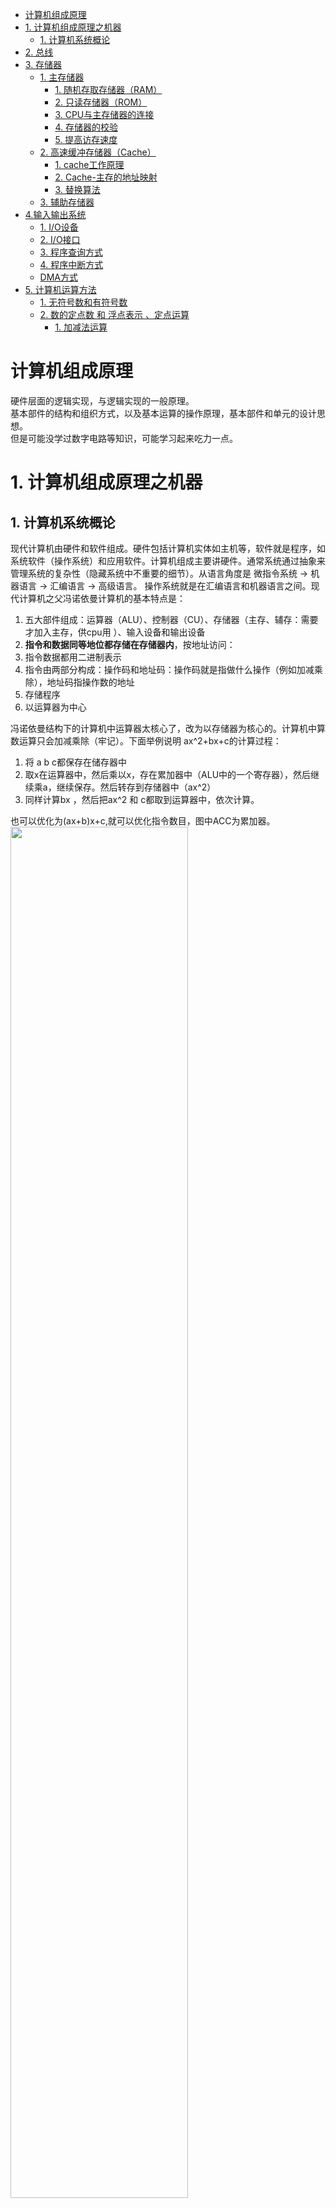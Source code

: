 <!-- TOC -->

- [计算机组成原理](#计算机组成原理)
- [1. 计算机组成原理之机器](#1-计算机组成原理之机器)
  - [1. 计算机系统概论](#1-计算机系统概论)
- [2. 总线](#2-总线)
- [3. 存储器](#3-存储器)
  - [1. 主存储器](#1-主存储器)
    - [1. 随机存取存储器（RAM）](#1-随机存取存储器ram)
    - [2. 只读存储器（ROM）](#2-只读存储器rom)
    - [3. CPU与主存储器的连接](#3-cpu与主存储器的连接)
    - [4. 存储器的校验](#4-存储器的校验)
    - [5. 提高访存速度](#5-提高访存速度)
  - [2. 高速缓冲存储器（Cache）](#2-高速缓冲存储器cache)
    - [1. cache工作原理](#1-cache工作原理)
    - [2. Cache-主存的地址映射](#2-cache-主存的地址映射)
    - [3. 替换算法](#3-替换算法)
  - [3. 辅助存储器](#3-辅助存储器)
- [4.输入输出系统](#4输入输出系统)
  - [1. I/O设备](#1-io设备)
  - [2. I/O接口](#2-io接口)
  - [3. 程序查询方式](#3-程序查询方式)
  - [4. 程序中断方式](#4-程序中断方式)
  - [DMA方式](#dma方式)
- [5. 计算机运算方法](#5-计算机运算方法)
  - [1. 无符号数和有符号数](#1-无符号数和有符号数)
  - [2. 数的定点数 和 浮点表示 、定点运算](#2-数的定点数-和-浮点表示-定点运算)
    - [1. 加减法运算](#1-加减法运算)

<!-- /TOC -->
# 计算机组成原理
硬件层面的逻辑实现，与逻辑实现的一般原理。  
基本部件的结构和组织方式，以及基本运算的操作原理，基本部件和单元的设计思想。  
但是可能没学过数字电路等知识，可能学习起来吃力一点。

# 1. 计算机组成原理之机器
## 1. 计算机系统概论
现代计算机由硬件和软件组成。硬件包括计算机实体如主机等，软件就是程序，如系统软件（操作系统）和应用软件。计算机组成主要讲硬件。通常系统通过抽象来管理系统的复杂性（隐藏系统中不重要的细节）。从语言角度是 微指令系统 -> 机器语言 -> 汇编语言 -> 高级语言。 操作系统就是在汇编语言和机器语言之间。现代计算机之父冯诺依曼计算机的基本特点是：
1. 五大部件组成：运算器（ALU）、控制器（CU）、存储器（主存、辅存：需要才加入主存，供cpu用 ）、输入设备和输出设备
2. **指令和数据同等地位都存储在存储器内**，按地址访问：
3. 指令数据都用二进制表示
4. 指令由两部分构成：操作码和地址码：操作码就是指做什么操作（例如加减乘除），地址码指操作数的地址
5. 存储程序
6. 以运算器为中心  

冯诺依曼结构下的计算机中运算器太核心了，改为以存储器为核心的。计算机中算数运算只会加减乘除（牢记）。下面举例说明 ax^2+bx+c的计算过程：
1. 将 a b c都保存在储存器中
2. 取x在运算器中，然后乘以x，存在累加器中（ALU中的一个寄存器），然后继续乘a，继续保存。然后转存到存储器中（ax^2）
3. 同样计算bx ，然后把ax^2 和 c都取到运算器中，依次计算。

也可以优化为(ax+b)x+c,就可以优化指令数目，图中ACC为累加器。  
<img src="photos/指令.png" width="75%">  
数据和指令都存储在存储器中，那么主存储器（就是运行内存，辅存是硬盘）结构如何？
>1. 存储器分为存储体、MAR（存储单元地址，反映存储单元个数（因为都是0 1 2编号），用作临时存储的）和MDR（存储器数据，充当临时储存器，位数反映存储字长）  
>2. 存储体（大楼）里面有存储单元（房间）里面有存储元件（床位）（0/1），存储单元存二进制代码。存储单元有存储字（2进制代码的组合），存储字长就是存储字的位数。每个存储单元有个地址，通过地址访问存储字。  

运算器呢,有ACC（累加器） ALU（算术逻辑单元） MQ（乘除寄存器） 和 X（操作数寄存器）？  （MQ是因为乘法会导致位数扩增，所以要个MQ存放乘积低位）
<img src="photos/运算器.png" width="75%">  
>1. *图中的哪些数放在哪些寄存器里面，我还是有些疑问，这里归结于指令集的问题*，不同指令集有不同的做法。
>2. 操作数不止一个，可以有多个；`MUL R1, R2, 5  // R1 = R2 * 5, R1和R2是寄存器` 如上 R1 R2 和5 都是操作数，操作数可以是数据也可以是数据的地址。
>3. 乘法计算通过不断移位和加法，除法计算是通过不断的减法（13/5 equal to 13-5-5）  

上面的运算器功能都是在控制器下完成的，控制器应该解释指令，并且保证指令的有序进行。
>控制器完成一条指令：1. 控制器从PC（程序计数器）存的地址取指令存到IR，PC自动更新下一条；2. 分析指令，从指令寄存器（IR）取操作码，进行分析。3. 执行指令。（PC 和IR都属于CU）

<img src="photos/总框架.png" width="75%">  

在上图中取指令是从PC -> MAR -> 存储单元 -> MDR -> IR 最后指令就在IR中了。  
计算机硬件指标有：
1. 机器字长：CPU一次能处理数据的位数，跟寄存器位数相关。越长越好，比如现在都做成64位。
2. 运算速度：主频（决定cpu每s执行的时钟周期数）、核数、 FLOPS（每s浮点运算次数）。
3. 储存容量：主存（运行内存）和辅存（硬盘），b是bit B是byte。1K=2^10。操作系统是给每一个字节分配一个地址，所以32位就代表2^32 个地址，所以是4GB，地址也就是32位了，但实际上可表示的比特位是35位。
# 2. 总线
总线是连接各个部件的信息传输线，各部件共享的传输介质。信息传输分为串行（一位位传也一位位接），并行（需要多条数据线，通常传输距离短，因为多线之间互相影响会导致信号变形）。如果只有一条总线，数据传输效率太低（因为总线上有数据在传，其他模块就不能再用）

<img src="photos/总线.png" width="75%">  

按照总线位置，总线分为片内总线（芯片内部）和系统总线：数据总线（双向） 地址总线（单向，cpu往外传） 控制总线（双向）和通信总线（计算机系统之间通信）。总线也有类似的性能指标也有设计标准（便于各配件组装成一个电脑）总线结构有很多，比如有局部总线连接CPU和cache，DMA总线连接主存和I/O接口，这里不过多讲述。主要研究一下总线控制（总线一个时候只能有一个设备使用，且怎么通信）。
>1. 总线有主设备（对总线有控制权）和从设备（响应主设备发送的总线命令）。  
>2. 总线集中式：链式查询（一个个按顺序查看谁发送了总线请求） 计数器定时查询（总线控制部件中有计数器，为0就对I/O接口0查看它有没有发送请求，没有就继续增。优点在于优先级灵活确定：由计数器决定） 独立请求方式：每个接口都有独立的接受请求的线（每个接口两条线：BG0-总线同意 BR0-总线请求，总线控制部件中有排队器来确定优先级） 还有总线分布式。  
>3. 总线通信分为同步（共享统一时钟）、异步通信（没有统一时钟）、半同步（有时钟，但是添加个wait信号，主模块检测到了wait信号低电平，从模块才发送数据）、分离式通信（让总线上基本没空闲时刻，主模块和从模块角色可以转换）

# 3. 存储器
存储器为核心的结构。按照存储介质分类： 半导体存储器、磁表面存储器、磁芯存储器、光盘存储器（半导体和磁）。按照存取方式分类：（1）存取时间与物理地址无关:随机存储器和 只读存储器。（2）存取时间与物理地址有关：磁带 和 磁盘（直接存取存储器：去对应磁盘磁道取值）。按照作用分类：（1）主存储器 RAM 和 ROM （2）flash memory（闪存） 类似于u盘（3）高速缓冲存储器（Cache）（4）辅助存储器：磁盘。

<img src="photos/存储.png" width="75%"> 

<img src="photos/层次.png" width="75%"> 
主存和缓存之间是为了解决速度问题，用硬件来做，主存和辅存之间是为了解决容量问题，用软硬件结合来做。主存储器用到物理地址，主存辅存之间用虚地址（逻辑地址）。（这里有点不太明白....）  

## 1. 主存储器
<img src="photos/主存.png" width="75%"> 

译码通常指的是CPU的控制单元对指令的操作码进行解析的过程。一般机器中说地址存在字地址和字节地址。通常指针储存的就是字地址。以32位机器为例，一个字就是32位（4字节）。那么假如0x12345678(存在一个存储单元内，也就是一个字)，那么该字的地址是多少。看是大端（12）还是小端（78）。  
主存存储容量指的是主存存放二进制代码的总位数。存储芯片有地址线和数据线，例如14根地址线和 1根数据线，存储芯片就是 16K *1位。
1. 存储芯片的片选线作用,例如想用16K * 1位的存储芯片组成 64K * 4位的存储器。需要32片芯片。在多芯片存储系统中，片选线用于指定当前进行读写操作的存储芯片。当片选信号为低电平时（有些设计可能是高电平），它表明对应的存储芯片被选中。
2. 半导体存储芯片的译码驱动方式：（1）线选法：通过数据线信号确定哪根线。（2）重合法 
3. 存储芯片内是存储矩阵，通过行地址和列地址来选择

### 1. 随机存取存储器（RAM）
RAM 分为静态RAM 和 动态 RAM。一般RAM说的就是系统内存，也就是主存。  
静态RAM采用触发器储存0和1。基本电路就不看了... 动态RAM利用电容存储 0 和 1.充电了就是1，没充电就是0。 读出信息与原存信息相反，所以需要在输出端加个非门。写入与输入信息相同。为什么动态RAM需要刷新：因为电容会放电，所以需要刷新，重新充电，刷新跟行地址有关。主要有异步刷新（分散刷新和集中刷新结合）。主要还是静态RAM好点，贵点。所以通常 主存用 DRAM（动态RAM），缓存（CPU与主存之间）用SRAM（静态RAM）。

### 2. 只读存储器（ROM）
也分为 不可编程类、一次性编程类和多次编程类。比如flash memory（闪存）也是ROM。

### 3. CPU与主存储器的连接
有时要进行存储器容量的扩展，如：
1. 位扩展（增加存储字长）： 1K*4位 扩展到 1K * 8位的。2个芯片片选即可，确保两个芯片同时工作。
2. 字扩展（扩展容量）：1K * 8位 变成 2K * 8位，同样两个芯片。但是两个芯片不同时工作，第一个芯片存满了，再存第二个芯片。
3. 同时扩展： 1K * 4 位 变成 4K * 8 位，8个芯片可以，就是每2个进行片选。然后4 组片选的不同时工作。增加两个线来判断该使用哪一组芯片（00第一组，01第二组... ）

存储器与CPU的连接（主要考虑使用RAM（存用户程序） 和 ROM（存系统程序））：
1. 地址线的连接
2. 数据线的连接
3. 读/写命令线的连接
4. 片选线的连接
   
### 4. 存储器的校验
编码的检测能力与 任意两组合法代码之间二进制位数的最少差异（例如合法代码为00000 11111，那么相差5位，就很能够去纠错）举例说明：
1. 汉明码（具有1位纠错能力）:采用分组奇偶校验。分组是非划分方式，组和组之间有交叉。举例：
例如7位数据，分为3组，每组一个校验位，每组共4个数据位。 
例如： 1 3 5 7 一组 2 3 6 7一组 4 5 6 7 一组，对每一组分别校验，如果 000（p3p2p1） 三组都没问题，如果 001 第一组出错了，就是独有的位置错了（1），如果101，说明 1 3 组都错了，公共部分发生了错误（5），110就是 6， 111 就是 1，**发现位数刚好是三个校验码的十进制表示**。 这样编码下，校验位应该是每组独立的，就是 1 2 4 位（2^n）。那么如何分组呢？例如把 1 3 5 7 二进制化 最后一位都是 1，就是第一组，倒数第二位都是1，就是第二组，依次类推....
汉明码组成需添加多少检测位：假设n数据位，k为分的组，那么`2^k >=n+k+1`,当n=4 时，k=3。检测位取值看采用奇还是偶校验。

    <img src="photos/汉明码.png" width="75%"> 


### 5. 提高访存速度
1. 可以常用信息放cache
2. 调整主存结构：例如CPU为16位，储存器可以设置为64位的，那么一下就能存4个信息。也可以通过多个存储体编号并行，高位作为选择信号，低位作为存储体内部地址。上面两种都存在弊端，使用低位交叉，各个体轮流编址。那么后两位就标志着存储体的位置。这样执行一个程序就会四个存储体一起用起来...
    <img src="photos/访存.png" width="75%"> 

## 2. 高速缓冲存储器（Cache）
cache主要是因为存储器访存速度较于cpu速度慢问题，解决cpu空等问题。所以在cpu和主存之间添加个缓存。程序访问的局部性原理有两种：时间局部性：当前使用的指令不久之后还会使用到。空间局部性：当前使用的指令后面的指令也有可能使用到。所以都会放到cache之中。cache与主存交换的大小是 一块块，块的大小需要通过实验得到。

### 1. cache工作原理

<img src="photos/cache.png" width="75%"> 

都是通过块号和块内偏移量来编址的。cache前面有个标记，是跟主存的标记对应的（例如 主存标记a移到cache，cache标记也为a）。cache主存之间 按块存储，块大小相同。  
上图可知 缓存C块，主存M块，M>>C。命中就是主存调入缓存，主存块与缓存块建立了对应关系。未命中则相反。我们当然希望都能命中，用Cache命中率来评价：命中率与Cache容量与块长有关。块长取一个存取周期内从主存调出的信息长度。cache-主存系统的效率 e = 访问cache的时间/平均访问时间，设命中率为h，访问cache的时间为tc，访问主存的时间为tm，则：
$$ e = \frac{t_c}{h*t_c+(1-h)*t_m} $$
可以看出cpu是并行访问 cache 和 主存的。  
cache基本结构如下：

<img src="photos/cache_str.png" width="75%"> 

从图中可以看出，如果未命中是先把主存数据送入cache，然后访问。cache的读操作时，如果未命中既要访问主存，把信息送CPU，同时也要将其送入Cache（如果Cache满了，需要执行替换算法腾出空位）。Cache的写操作时，要保证Cache和主存的一致性，分为两种：
1. 写直达法：写操作数据时，既写入Cache又写入主存，写操作时间就是访问主存的时间。
2. 写回法：写操作时只写入Cache，Cache数据被替换出去后才写入主存。

对Cache的改进措施：
1. 增加Cache级数
2. 分为指令Cache和数据Cache。分立缓存

### 2. Cache-主存的地址映射
前面讲到，把主存块存到Cache中，要经过地址映射变换结构（就是看Cache里面哪些块可以存）
1. 直接映射：就是每个主存块只能对应一个缓存块，每个缓存块可以对应若干主存块。

   <img src="photos/直接映射.png" width="75%"> 
   
   这样cache的利用率会比较低。

2. 全相联映射。
随便放，但是存在问题，就是给个主存地址，如果放入了缓存，主存块标记就要跟缓存块标记逐一比较，看是哪个块。这个速度比较慢。
3. 组相联映射
结合上面两种优点，将Cache分组，Q为组数。

   <img src="photos/映射.png" width="75%"> 

就是某一主存块j，按模Q映射到缓存的第i组的**任一一块**。  

### 3. 替换算法
就是替换Cache数据的时候。可以先进先出。或者LRU（近期最少使用算法）

## 3. 辅助存储器
不直接与cpu交换信息。有磁盘存储器（固态硬盘、机械硬盘等）。

# 4.输入输出系统
早期是分散连接，cpu和I/O设备串行工作，每一个设备都有专门的电路。接着发展到了接口模块和DMA阶段，用总线连接I/O设备。**CPU和I/O设备并行工作：中断方式和DMA方式**。 
I/O系统有软硬件。
1. 软件：cpu执行I/O指令，操作码+命令码+设备码（操作码标志这样的操作是I/O操作，命令码标志是什么操作，设备码标志操作哪个设备）。通道指令：通道是一种特殊类型的进程或线程，用于管理数据传输，特别是在输入/输出操作中。需要指出数组首地址、传送字数和操作命令。
2. 硬件：如果是I/O指令，就是IO设备通过接口连接到总线。 或者 设备通过设备管理器连接到子通道，子通道再连接到通道。
   
   <img src="photos/IO.png" width="75%"> 

I/O设备与主机的联系方式：
1. I/O设备需要编址。统一编址：I/O设备与内存一起编址。不统一编址，需要有单独的I/O指令。用设备选择电路识别I/O设备是否被选择。
2. 数据传输：串行和并行
3. I/O设备对于指令的反馈：（1）立即响应（2）I/O接口跟I/O设备采用异步应答信号或是串行 或是 同步工作（采用统一时钟）

I/O设备与主机的连接方式：分散式连接和总线连接。  
I/O设备与主机信息传输的控制方式（I/O设备要先准备自己信息，然后再传送）：
1. 程序查询方式：CPU通过I/O指令询问指定外设当前的状态，如果外设准备就绪，则进行数据的输入或输出，否则CPU等待，循环查询。这种方式的优点是结构简单，缺点是由于CPU的速度远远高于外设，因此通常处于等待状态，工作效率很低
2. 程序中断方式：CPU不再被动等待，而是可以执行其他程序，一旦外设为数据交换准备就绪，可以向CPU提出服务请求，CPU如果响应该请求，便暂时停止当前程序的执行，转去执行与该请求对应的服务程序，完成后，再继续执行原来被中断的程序。这种方式的优点是提高了CPU的工作效率，满足了外设的实时要求，但**需要为每个I/O设备分配一个中断请求号和相应的中断服务程序**
3. 直接存储器访问方式（DMA）:采用一个专门的控制器来控制内存与外设之间的数据交流，**无需通过CPU**。在进行DMA数据传送之前，DMA控制器会向CPU申请总线控制权，CPU如果允许，则将控制权交出，在数据交换时，总线控制权由DMA控制器掌握，在传输结束后，DMA控制器将总线控制权交还给CPU。总线被DMA占用的时候，CPU不能访问内存。

## 1. I/O设备
外部设备进行简介。主要分为三大类：人机交互设备（键盘鼠标打印机显示器）、计算机信息存储设备（磁盘、光盘）、机-机通信设备。举例输入设备：
1. 键盘： 按键，判断哪个键按下，将此键翻译成ASCII码
2. 鼠标
3. 触摸屏

输出设备：显示器 打印机
## 2. I/O接口
I/O设备通过I/O接口连接在总线上。接口作用如下：

<img src="photos/接口.png" width="75%"> 
<img src="photos/组成.png" width="75%"> 

## 3. 程序查询方式
流程前面已经介绍，设置计数器，每传输一个值，计数器就+1。以输入为例，电路图如下：

<img src="photos/程序.png" width="75%">

## 4. 程序中断方式
中断就是先把任务挂起，去完成其他的事情。以打印机I/O中断产生为例：

<img src="photos/打印机.png" width="75%">

cpu传完数据就继续执行自己程序，打印机自己去打印。程序中断方式的接口电路需要以下：
1. 中断请求触发器 INTR 中断屏蔽触发器 MASK（1说明被屏蔽掉），要进行数据传输的时候，发出中断请求，也就是I/O设备的状态为 工作就绪状态（D=1）。当 D=1，MASK为0， INTR才会被设置为1.也就是 Q& Q非。cpu会发出中断查询信号，发现INTR=1后，就会去处理。
   
    <img src="photos/INTR.png" width="75%">

2. 多个设备同时发出请求，需要有排队器（链式排队器）
   
    <img src="photos/排队器1.png" width="75%">

这里没有看的很懂，反正就是各种与非门，并且有优先级的..
3. 现在要找到中断服务程序的入口地址：硬件产生向量地址，再由向量地址找到入口地址。

    <img src="photos/中断向量.png" width="75%">

CPU响应中断的条件：允许中断触发器 EINT=1，cpu在每条指令执行阶段的结束前，发中断查询信号。中断服务程序需要：（1）保护现场：保护程序断点（中断隐指令，不是一个指令），和寄存器内容（进栈指令，不唯一，其他方式也可）（2）中断服务（3）恢复现场

## DMA方式
DMA就是占取cpu对总线的控制权，从I/O设备通过DMA接口直接到主存。DMA与主存交换数据有三种方式：
1. 停止CPU访问总存：这个控制简单，但是由于DMA不一定全部时间在传输数据，所以会浪费CPU性能
2. 周期窃取：一下只借一两个访存周期，准备数据期间，总线控制器让回给cpu。

    <img src="photos/dma1.png" width="75%">

3. DMA和CPU交替访问
例如 c1专供DMA访存，c2专供CPU访存。不需要申请总线控制权，根据时序来判断即可。

DMA传送过程示意如下：

<img src="photos/dma2.png" width="75%">

# 5. 计算机运算方法
## 1. 无符号数和有符号数
原码是符号位加上真值的绝对值。  
补码是原码除了符号位 取反+1。  
为什么要有补码？  
计算机辨别符号位会让计算机的基础电脑复杂，所以最好也让符号位参与计算，所以计算机只有加法。  
例如 5-6 = 5+(-6) 所以只需要把 6 转为 -6 就行，就是取反+1（包括符号位）。。
感觉这个老师讲的有点问题，建议直接看csapp里面的。。。

## 2. 数的定点数 和 浮点表示 、定点运算
小数点按约定方式给出，就是定点数。为什么要引入浮点数表示：数的表示范围小。  
定点运算分为 移位和加减乘除。移位的硬件实现比较简单，知道原理就行。

### 1. 加减法运算
用补码来加减法，A-B = A +(-B),且存在溢出，那么怎么判断溢出呢？

<img src="photos/加减.png" width="75%">

gs判断是不是减法，如果是减就执行取补操作。